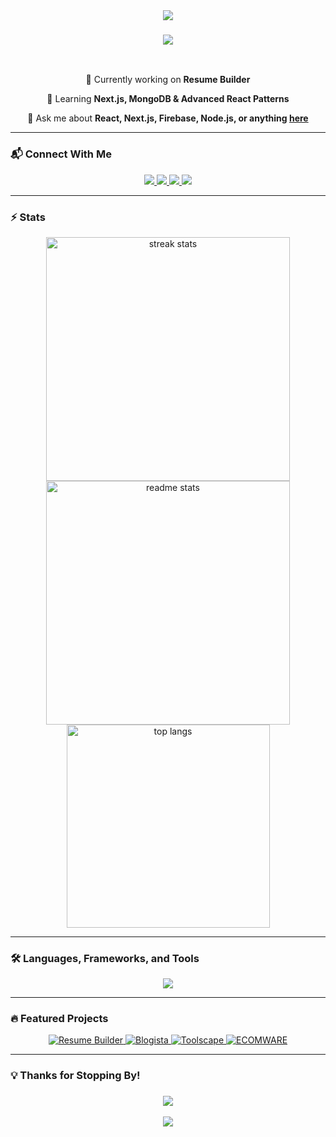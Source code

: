 <div align="center">
  <img src="https://capsule-render.vercel.app/api?type=waving&color=gradient&height=200&section=header&text=Muhammad%20Haseeb&fontSize=80&fontAlignY=35&animation=twinkling&fontColor=white" />
</div>

<h3 align="center">
  <img src="https://readme-typing-svg.herokuapp.com/?font=Righteous&size=35&center=true&vCenter=true&width=500&height=70&duration=4000&lines=Hi+There!+👋;+I'm+Muhammad+Haseeb!;+Full+Stack+Developer+💻;+MERN+Stack+Enthusiast+🚀" />
</h3>

<br/>

<div align="center">
  
 🔭 Currently working on **Resume Builder**
 
 🌱 Learning **Next.js, MongoDB & Advanced React Patterns**

 💬 Ask me about **React, Next.js, Firebase, Node.js, or anything [here](https://github.com/haseebshahbaz/haseebshahbaz/issues)**

</div>

---

### 📬 **Connect With Me**

<div align="center"> 
  <a href="mailto:haseebshahbazpk786@gmail.com">
    <img src="https://img.shields.io/badge/Gmail-D14836?style=for-the-badge&logo=gmail&logoColor=white" />
  </a>
  <a href="https://www.linkedin.com/in/mdhaseeb07/" target="_blank">
    <img src="https://img.shields.io/badge/LinkedIn-0077B5?style=for-the-badge&logo=linkedin&logoColor=white" />
  </a>
  <a href="https://web.facebook.com/profile.php?id=100013907506597" target="_blank">
    <img src="https://img.shields.io/badge/Facebook-1877F2?style=for-the-badge&logo=facebook&logoColor=white" />
  </a>
  <a href="https://www.instagram.com/ch.haseebshahbaz/" target="_blank">
    <img src="https://img.shields.io/badge/Instagram-E4405F?style=for-the-badge&logo=instagram&logoColor=white" />
  </a>
</div>

---

### ⚡ **Stats**

<div align="center">
  <img width="390" src="https://streak-stats.demolab.com/?user=haseebshahbaz&count_private=true&theme=react&border_radius=10" alt="streak stats"/>
  <img width="390" src="https://github-readme-stats-salesp07.vercel.app/api?username=haseebshahbaz&count_private=true&show_icons=true&theme=react&rank_icon=github&border_radius=10" alt="readme stats" />
  <br/>
  <img width="325" src="https://github-readme-stats-salesp07.vercel.app/api/top-langs/?username=haseebshahbaz&hide=HTML&langs_count=8&layout=compact&theme=react&border_radius=10&size_weight=0.5&count_weight=0.5" alt="top langs" />
</div>

---

### 🛠️ **Languages, Frameworks, and Tools**

<div align="center">
  <img src="https://skillicons.dev/icons?i=html,css,tailwind,bootstrap,mui,react,redux,nextjs,javascript,typescript,nodejs,express,firebase,mongodb,git,github,vscode,figma,flask,mysql" />
</div>

---

### 🔥 **Featured Projects**

<div align="center">
  <a href="https://github.com/yourusername/resume-builder">
    <img src="https://denvercoder1-github-readme-stats.vercel.app/api/pin/?username=haseebshahbaz&repo=resume-builder&theme=react&bg_color=1F222E&title_color=F85D7F&hide_border=true&icon_color=F8D866&show_icons=true" alt="Resume Builder" />
  </a>
  <a href="https://blogista-blog-website.vercel.app/">
    <img src="https://denvercoder1-github-readme-stats.vercel.app/api/pin/?username=haseebshahbaz&repo=blogista&theme=react&bg_color=1F222E&title_color=F85D7F&hide_border=true&icon_color=F8D866&show_icons=true" alt="Blogista" />
  </a>
  <a href="https://toolscape.vercel.app/">
    <img src="https://denvercoder1-github-readme-stats.vercel.app/api/pin/?username=haseebshahbaz&repo=toolscape&theme=react&bg_color=1F222E&title_color=F85D7F&hide_border=true&icon_color=F8D866&show_icons=true" alt="Toolscape" />
  </a>
  <a href="https://haseebshahbaz.github.io/ECOMWARE/">
    <img src="https://denvercoder1-github-readme-stats.vercel.app/api/pin/?username=haseebshahbaz&repo=ECOMWARE&theme=react&bg_color=1F222E&title_color=F85D7F&hide_border=true&icon_color=F8D866&show_icons=true" alt="ECOMWARE" />
  </a>
</div>

---

### 💡 **Thanks for Stopping By!**

<h3 align="center">
  <img src="https://readme-typing-svg.herokuapp.com/?font=Righteous&size=25&center=true&vCenter=true&width=500&height=70&duration=4000&lines=Thanks+for+visiting!+✌️;+Shoot+me+a+message+on+LinkedIn!;I'm+always+down+to+collab+:)">
</h3>

<div align="center">
  <img src="https://capsule-render.vercel.app/api?type=waving&color=gradient&height=120&section=footer"/>
</div>
